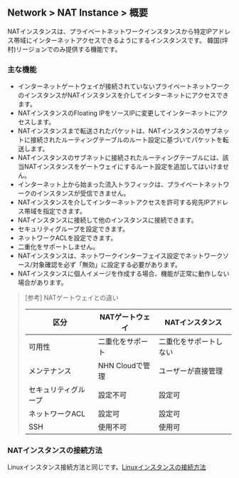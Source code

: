 ## Network > NAT Instance > 概要
NATインスタンスは、プライベートネットワークインスタンスから特定IPアドレス帯域にインターネットアクセスできるようにするインスタンスです。
韓国(坪村)リージョンでのみ提供する機能です。

### 主な機能
* インターネットゲートウェイが接続されていないプライベートネットワークのインスタンスがNATインスタンスを介してインターネットにアクセスできます。
* NATインスタンスのFloating IPをソースIPに変更してインターネットにアクセスします。
* NATインスタンスまで転送されたパケットは、NATインスタンスのサブネットに接続されたルーティングテーブルのルート設定に基づいてパケットを転送します。
* NATインスタンスのサブネットに接続されたルーティングテーブルには、該当NATインスタンスをゲートウェイにするルート設定を追加してはいけません。
* インターネット上から始まった流入トラフィックは、プライベートネットワークのインスタンスが受信できません。
* NATインスタンスを介してインターネットアクセスを許可する宛先IPアドレス帯域を指定できます。
* NATインスタンスに接続して他のインスタンスに接続できます。
* セキュリティグループを設定できます。
* ネットワークACLを設定できます。
* 二重化をサポートしません。
* NATインスタンスは、ネットワークインターフェイス設定でネットワークソース/対象確認を必ず「無効」に設定する必要があります。
* NATインスタンスに個人イメージを作成する場合、機能が正常に動作しない場合があります。

> [参考] NATゲートウェイとの違い
>
> | 区分 | NATゲートウェイ | NATインスタンス |
> |--|--|--|
> |可用性| 二重化をサポート | 二重化をサポートしない |
> |メンテナンス|NHN Cloudで管理| ユーザーが直接管理|
> |セキュリティグループ|設定不可| 設定可|
> |ネットワークACL| 設定可 | 設定可|
> |SSH|使用不可| 使用可|


### NATインスタンスの接続方法
Linuxインスタンス接続方法と同じです。[Linuxインスタンスの接続方法](https://docs.toast.com/ja/Compute/Instance/ja/overview/#linux)
